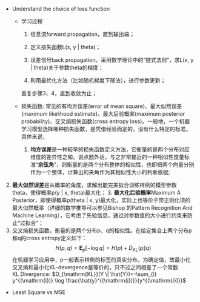 * Understand the choice of loss function
    * 学习过程
        1. 信息流forward propagation，直到输出端；

        2. 定义损失函数L(x, y | theta)；

        3. 误差信号back propagation。采用数学理论中的“链式法则”，求L(x, y | theta)关于参数theta的梯度；

        4. 利用最优化方法（比如随机梯度下降法），进行参数更新；

        重复步骤3、4，直到收敛为止；
     * 损失函数: 常见的有均方误差(error of mean square)、最大似然误差(maximum likelihood estimate)、最大后验概率(maximum posterior probability)、交叉熵损失函数(cross entropy loss)。一般地，一个机器学习模型选择哪种损失函数，是凭借经验而定的，没有什么特定的标准。具体来说，

        1. **均方误差**是一种较早的损失函数定义方法，它衡量的是两个分布对应维度的差异性之和。说点题外话，与之非常接近的一种相似性度量标准“**余弦角**”，则衡量的是两个分布整体的相似性，也即把两个向量分别作为一个整体，计算出的夹角作为其相似性大小的判断依据;
2. **最大似然误差**是从概率的角度，求解出能完美拟合训练样例的模型参数theta，使得概率p(y | x, theta)最大化；
        3. **最大化后验概率**Maximum A Posterior，即使得概率p(theta | x, y)最大化，实际上也等价于带正则化项的最大似然概率（详细的数学推导可以参见Bishop 的Pattern Recognition And Machine Learning），它考虑了先验信息，通过对参数值的大小进行约束来防止“过拟合”；
4. 交叉熵损失函数，衡量的是两个分布p、q的相似性。在给定集合上两个分布p和q的cross entropy定义如下：
         $$H(p, q)=\mathbf{E}_{p}[-\log q]=H(p)+D_{\mathrm{KL}}(p \| q)$$
 在机器学习应用中，p一般表示样例的标签的真实分布，为确定值，故最小化交叉熵和最小化KL-devergence是等价的，只不过之间相差了一个常数  
        KL Divergence: $D_{\mathrm{KL}}(Y \| \hat{Y})=-\sum_{i} y^{(\mathrm{i})} \log \frac{\hat{y}^{(\mathrm{i})}}{y^{(\mathrm{i})}}$
    
* Least Square vs MSE
